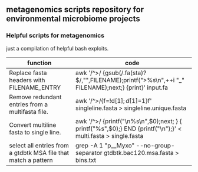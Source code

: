 ## metagenomics scripts repository for environmental microbiome projects


### Helpful scripts for metagenomics
just a compilation of helpful bash exploits. 

| function  | code |
| ------------------------ | -------------------- |
|  Replace fasta headers with FILENAME_ENTRY  | awk '/^>/ {gsub(/.fa(sta)?$/,"",FILENAME);printf(">%s\n",++i "\_" FILENAME);next;} {print}' input.fa  |
| Remove redundant entries from a multifasta file.   | awk '/^>/{f=!d[$1];d[$1]=1}f' singleline.fasta > singleline.unique.fasta  |
| Convert multiline fasta to single line. |  awk '/^>/ {printf("\n%s\n",$0);next; } { printf("%s",$0);} END {printf("\n");}' < multi.fasta > single.fasta |
| select all entries from a gtdbtk MSA file that match a pattern | grep -A 1 "p__Myxo" --no-group-separator gtdbtk.bac120.msa.fasta > bins.txt | 

